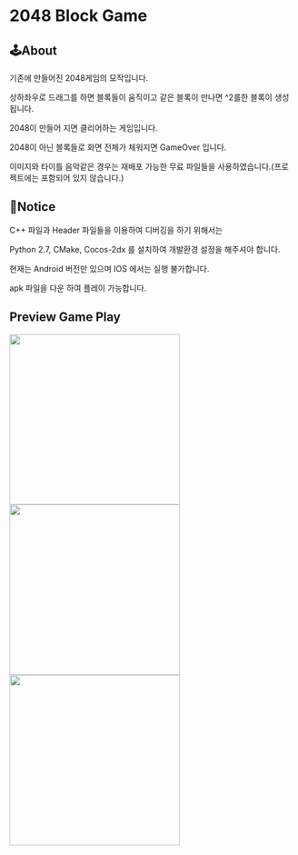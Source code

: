 # 2048 Block Game

## 🕹About

기존에 만들어진 2048게임의 모작입니다.

상하좌우로 드래그를 하면 블록들이 움직이고 같은 블록이 만나면 ^2를한 블록이 생성됩니다.

2048이 만들어 지면 클리어하는 게임입니다.

2048이 아닌 블록들로 화면 전체가 체워지면 GameOver 입니다.

이미지와 타이틀 음악같은 경우는 재배포 가능한 무료 파일들을 사용하였습니다.(프로젝트에는 포함되어 있지 않습니다.)

## 📢Notice

C++ 파일과 Header 파일들을 이용하여 디버깅을 하기 위해서는

Python 2.7, CMake, Cocos-2dx 를 설치하여 개발환경 설정을 해주셔야 합니다.

현재는 Android 버전만 있으며 IOS 에서는 실행 불가합니다.

apk 파일을 다운 하여 플레이 가능합니다.

## Preview Game Play

<div class="img-txt-wrap">
    <div class="img-wrap">
        <img width="300"  src="https://user-images.githubusercontent.com/83346490/141237812-a22f0a6d-666a-4c2d-906d-384358256455.png"/>
    </div>
    <div class="img-wrap">
        <img width="300" src="https://user-images.githubusercontent.com/83346490/141237680-75f6656e-1733-41a4-8556-a91715d87b03.png"/>
    </div>
    <div class="img-wrap">
        <img width="300" src="https://user-images.githubusercontent.com/83346490/141237854-defe9051-b556-47c6-9ea9-502f6b059ba8.png"/>
    </div>
</div>

